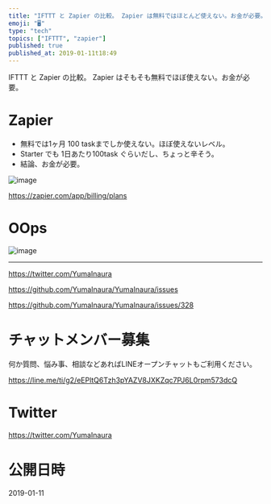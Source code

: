 ```yaml
---
title: "IFTTT と Zapier の比較。 Zapier は無料ではほとんど使えない。お金が必要。"
emoji: "🖥"
type: "tech"
topics: ["IFTTT", "zapier"]
published: true
published_at: 2019-01-11t18:49
---
```


IFTTT と Zapier の比較。 Zapier はそもそも無料でほぼ使えない。お金が必要。

# Zapier

- 無料では1ヶ月 100 taskまでしか使えない。ほぼ使えないレベル。
- Starter でも 1日あたり100task ぐらいだし、ちょっと辛そう。
- 結論、お金が必要。

![image](https://user-images.githubusercontent.com/13635059/51025620-e53e7500-15cf-11e9-9034-208f040ffbf4.png)

https://zapier.com/app/billing/plans

# OOps

![image](https://user-images.githubusercontent.com/13635059/51025674-0901bb00-15d0-11e9-95ce-03c6d9bdab8a.png)



---

https://twitter.com/YumaInaura

https://github.com/YumaInaura/YumaInaura/issues

https://github.com/YumaInaura/YumaInaura/issues/328








<!-- Update From Qiita API -->

# チャットメンバー募集


何か質問、悩み事、相談などあればLINEオープンチャットもご利用ください。

https://line.me/ti/g2/eEPltQ6Tzh3pYAZV8JXKZqc7PJ6L0rpm573dcQ





# Twitter


https://twitter.com/YumaInaura


<!-- Update From Qiita API -->



# 公開日時

2019-01-11
